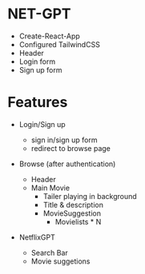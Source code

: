 # NET-GPT

- Create-React-App
- Configured TailwindCSS
- Header
- Login form
- Sign up form 



# Features
- Login/Sign up
    - sign in/sign up form
    - redirect to browse page

- Browse (after authentication)
    - Header
    - Main Movie
        - Tailer playing in background
        - Title & description
        - MovieSuggestion
            - Movielists * N    

- NetflixGPT
    - Search Bar
    - Movie suggetions             
